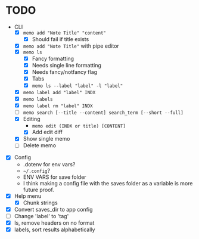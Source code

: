 # TODO

- CLI
  - [x] `memo add "Note Title" "content"`
    - [x] Should fail if title exists
  - [x] `memo add "Note Title"` with pipe editor
  - [x] `memo ls`
    - [x] Fancy formatting
    - [x] Needs single line formatting
    - [x] Needs fancy/notfancy flag
    - [x] Tabs
    - [x] `memo ls --label "label" -l "label"`
  - [x] `memo label add "label" INDX`
  - [x] `memo labels`
  - [x] `memo label rm "label" INDX`
  - [ ] `memo search [--title --content] search_term [--short --full]`
  - [x] Editing
    -  `memo edit (INDX or title) [CONTENT]`
    - [x] Add edit diff
  - [x] Show single memo
  - [ ] Delete memo
- [x] Config
    - .dotenv for env vars?
    - `~/.config`?
    - ENV VARS for save folder
    - I think making a config file with the saves folder as a variable is more
      future proof.
- [x] Help menu
  - [x] Chunk strings
- [x] Convert saves_dir to app config
- [ ] Change 'label' to 'tag'
- [x] ls, remove headers on no format
- [x] labels, sort results alphabetically
